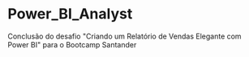 # Power_BI_Analyst
Conclusão do desafio "Criando um Relatório de Vendas Elegante com Power BI" para o Bootcamp Santander
